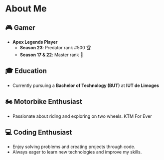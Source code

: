 <!--## Hi there 👋


**sdelmart/sdelmart** is a ✨ _special_ ✨ repository because its `README.md` (this file) appears on your GitHub profile.
-->
# About Me

## 🎮 Gamer
- **Apex Legends Player**
  - **Season 23**: Predator rank #500 🏆
  - **Season 17 & 22**: Master rank 💪

## 🎓 Education
- Currently pursuing a **Bachelor of Technology (BUT)** at **IUT de Limoges**

## 🏍️ Motorbike Enthusiast
- Passionate about riding and exploring on two wheels. KTM For Ever

## 💻 Coding Enthusiast
- Enjoy solving problems and creating projects through code.
- Always eager to learn new technologies and improve my skills.



